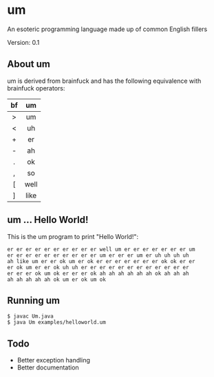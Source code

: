 # um
An esoteric programming language made up of common English fillers

Version: 0.1

## About um
um is derived from brainfuck and has the following equivalence with brainfuck operators:

| bf |  um  |
|:--:|:----:|
| >  |  um  |
| <  |  uh  |
| +  |  er  |
| -  |  ah  |
| .  |  ok  |
| ,  |  so  |
| [  | well |
| ]  | like |


## um ... Hello World!
This is the um program to print "Hello World!":
```
er er er er er er er er er er well um er er er er er er er um
er er er er er er er er er er um er er er um er uh uh uh uh
ah like um er er ok um er ok er er er er er er er ok ok er er
er ok um er er ok uh uh er er er er er er er er er er er er
er er er ok um ok er er er ok ah ah ah ah ah ah ok ah ah ah
ah ah ah ah ah ok um er ok um ok 
```

## Running um
```shell
$ javac Um.java
$ java Um examples/helloworld.um
```

## Todo
* Better exception handling
* Better documentation